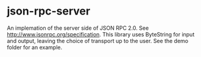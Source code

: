 json-rpc-server
===============
An implemation of the server side of JSON RPC 2.0. See <http://www.jsonrpc.org/specification>. This library uses ByteString for input and output, leaving the choice of transport up to the user. See the demo folder for an example.

